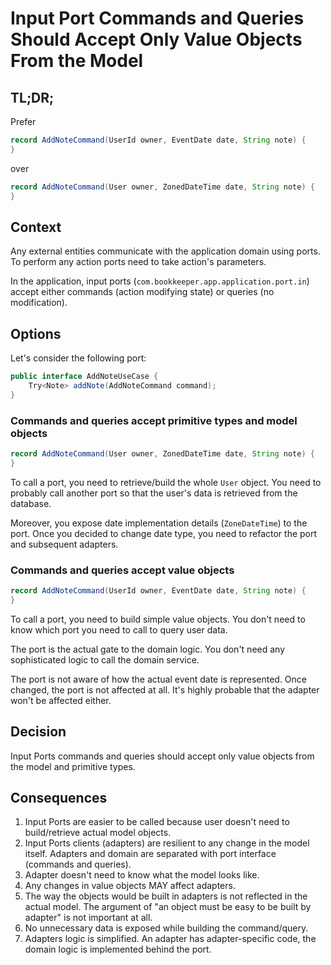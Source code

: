 # Input Port Commands and Queries Should Accept Only Value Objects From the Model

## TL;DR;

Prefer

```java
record AddNoteCommand(UserId owner, EventDate date, String note) {
}
```

over

```java
record AddNoteCommand(User owner, ZonedDateTime date, String note) {
}
```

## Context

Any external entities communicate with the application domain using ports. To perform any
action ports need to take action's parameters.

In the application, input ports (`com.bookkeeper.app.application.port.in`) accept either commands
(action modifying state) or queries (no modification).

## Options

Let's consider the following port:

```java
public interface AddNoteUseCase {
    Try<Note> addNote(AddNoteCommand command);
}
```

### Commands and queries accept primitive types and model objects

```java
record AddNoteCommand(User owner, ZonedDateTime date, String note) {
}
```

To call a port, you need to retrieve/build the whole `User` object. You need to probably call
another port so that the user's data is retrieved from the database.

Moreover, you expose date implementation details (`ZoneDateTime`) to the port. Once you decided to
change date type, you need to refactor the port and subsequent adapters.

### Commands and queries accept value objects

```java
record AddNoteCommand(UserId owner, EventDate date, String note) {
}
```

To call a port, you need to build simple value objects. You don't need to know which port you need to call
to query user data.

The port is the actual gate to the domain logic. You don't need any sophisticated logic to call the domain service.

The port is not aware of how the actual event date is represented. Once changed, the port is not affected at all.
It's highly probable that the adapter won't be affected either.

## Decision

Input Ports commands and queries should accept only value objects from the model and primitive types.

## Consequences

1. Input Ports are easier to be called because user doesn't need to build/retrieve actual model objects.
1. Input Ports clients (adapters) are resilient to any change in the model itself. Adapters and domain
   are separated with port interface (commands and queries).
1. Adapter doesn't need to know what the model looks like.
1. Any changes in value objects MAY affect adapters.
1. The way the objects would be built in adapters is not reflected in the actual model. The argument of "an object
   must be easy to be built by adapter" is not important at all.
1. No unnecessary data is exposed while building the command/query.
1. Adapters logic is simplified. An adapter has adapter-specific code, the domain logic is implemented behind the port.

